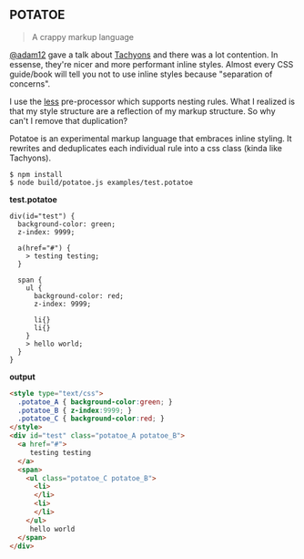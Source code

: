 POTATOE
---

> A crappy markup language

[@adam12](https://github.com/adam12) gave a talk about [Tachyons](http://tachyons.io/) and there was a lot contention.
In essense, they're nicer and more performant inline styles.
Almost every CSS guide/book will tell you not to use inline styles because "separation of concerns".

I use the [less](http://lesscss.org/) pre-processor which supports nesting rules.
What I realized is that my style structure are a reflection of my markup structure.
So why can't I remove that duplication?

Potatoe is an experimental markup language that embraces inline styling.
It rewrites and deduplicates each individual rule into a css class (kinda like Tachyons).

```
$ npm install
$ node build/potatoe.js examples/test.potatoe
```

**test.potatoe**
```
div(id="test") {
  background-color: green;
  z-index: 9999;

  a(href="#") {
    > testing testing;
  }

  span {
    ul {
      background-color: red;
      z-index: 9999;

      li{}
      li{}
    }
    > hello world;
  }
}
```

**output**
``` html
<style type="text/css">
  .potatoe_A { background-color:green; }
  .potatoe_B { z-index:9999; }
  .potatoe_C { background-color:red; }
</style>
<div id="test" class="potatoe_A potatoe_B">
  <a href="#">
     testing testing
  </a>
  <span>
    <ul class="potatoe_C potatoe_B">
      <li>
      </li>
      <li>
      </li>
    </ul>
     hello world
  </span>
</div>
```
